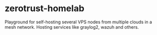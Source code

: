 # zerotrust-homelab
Playground for self-hosting several VPS nodes from multiple clouds in a mesh network. Hosting services like graylog2, wazuh and others.
